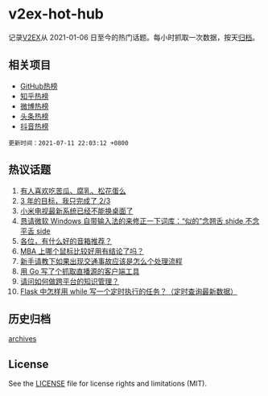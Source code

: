 # v2ex-hot-hub

 记录[V2EX](https://www.v2ex.com/)从 2021-01-06 日至今的热门话题。每小时抓取一次数据，按天[归档](archives)。
 
 ## 相关项目

- [GitHub热榜](https://github.com/snaildev/github-hot-hub)
- [知乎热榜](https://github.com/snaildev/zhihu-hot-hub)
- [微博热榜](https://github.com/snaildev/weibo-hot-hub)
- [头条热榜](https://github.com/snaildev/toutiao-hot-hub)
- [抖音热榜](https://github.com/snaildev/douyin-hot-hub)


 `更新时间：2021-07-11 22:03:12 +0800`

## 热议话题

1. [有人喜欢吃苦瓜、腐乳、松花蛋么](https://www.v2ex.com/t/788777)
1. [3 年的目标，我只完成了 2/3](https://www.v2ex.com/t/788796)
1. [小米电视最新系统已经不能换桌面了](https://www.v2ex.com/t/788781)
1. [恳请微软 Windows 自带输入法的来修正一下词库：“似的”念翘舌 shide 不念平舌 side](https://www.v2ex.com/t/788822)
1. [各位，有什么好的音箱推荐？](https://www.v2ex.com/t/788793)
1. [MBA 上哪个鼠标比较好用有结论了吗？](https://www.v2ex.com/t/788802)
1. [新手请教下如果出现交通事故应该是怎么个处理流程](https://www.v2ex.com/t/788792)
1. [用 Go 写了个抓取直播源的客户端工具](https://www.v2ex.com/t/788806)
1. [请问如何做跨平台的知识管理？](https://www.v2ex.com/t/788826)
1. [Flask 中怎样用 while 写一个定时执行的任务？（定时查询最新数据）](https://www.v2ex.com/t/788811)

## 历史归档

[archives](archives)

## License

See the [LICENSE](LICENSE) file for license rights and limitations (MIT).
